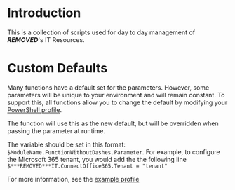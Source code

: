 # Introduction
This is a collection of scripts used for day to day management of ***REMOVED***'s IT Resources.

# Custom Defaults
Many functions have a default set for the parameters. However, some parameters will be unique to your environment and will remain constant. To support this, all functions allow you to change the default by modifying your [PowerShell profile](https://docs.microsoft.com/en-us/powershell/module/microsoft.powershell.core/about/about_profiles).

The function will use this as the new default, but will be overridden when passing the parameter at runtime.

The variable should be set in this format: `$ModuleName.FunctionWithoutDashes.Parameter`. For example, to configure the Microsoft 365 tenant, you would add the the following line `$***REMOVED***IT.ConnectOffice365.Tenant = "tenant"`

For more information, see the [example profile](Examples/Profile.ps1)